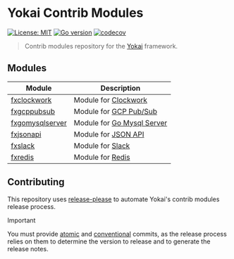 # Yokai Contrib Modules

[![License: MIT](https://img.shields.io/badge/License-MIT-blue.svg)](https://opensource.org/licenses/MIT)
[![Go version](https://img.shields.io/badge/Go-≥1.20-blue)](https://go.dev/)
[![codecov](https://codecov.io/gh/ankorstore/yokai-contrib/graph/badge.svg?token=CxImMei31C)](https://codecov.io/gh/ankorstore/yokai-contrib)

> Contrib modules repository for the [Yokai](https://github.com/ankorstore/yokai) framework.

## Modules

| Module                             | Description                                                              |
|------------------------------------|--------------------------------------------------------------------------|
| [fxclockwork](fxclockwork)         | Module for [Clockwork](https://github.com/jonboulle/clockwork)           |
| [fxgcppubsub](fxgcppubsub)         | Module for [GCP Pub/Sub](https://cloud.google.com/pubsub)                |
| [fxgomysqlserver](fxgomysqlserver) | Module for [Go Mysql Server](https://github.com/dolthub/go-mysql-server) |
| [fxjsonapi](fxjsonapi)             | Module for [JSON API](https://github.com/google/jsonapi)                 |
| [fxslack](fxslack)                 | Module for [Slack](https://api.slack.com/)                               |
| [fxredis](fxredis)                 | Module for [Redis](https://redis.io/docs/connect/clients/go/)            |

## Contributing

This repository uses [release-please](https://github.com/googleapis/release-please) to automate Yokai's contrib modules release process.

> [!IMPORTANT]
> You must provide [atomic](https://en.wikipedia.org/wiki/Atomic_commit#Revision_control) and [conventional](https://www.conventionalcommits.org/en/v1.0.0/) commits, as the release process relies on them to determine the version to release and to generate the release notes.
